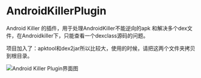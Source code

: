 ﻿# AndroidKillerPlugin
Android Killer 的插件，用于处理AndroidKiller不能逆向的apk
和解决多个dex文件，在Androidkiller下，只能查看一个dexclass源码的问题。

项目加入了：apktool和dex2jar所以比较大，使用的时候，请把这两个文件夹拷贝到根目录。

![Android Killer Plugin界面图](https://github.com/supperlitt/AndroidKillerPlugin/blob/master/tt.jpg?raw=true)
